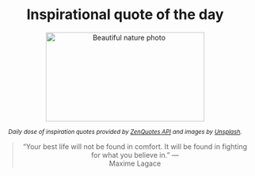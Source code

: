 
<div align="center">

# Inspirational quote of the day

<img src="./data/photo.jpeg" alt="Beautiful nature photo" width="320" height="180">

<sub><i>Daily dose of inspiration quotes provided by [ZenQuotes API](https://zenquotes.io/) and images by [Unsplash](https://unsplash.com/).</i></sub>


<blockquote>&ldquo;Your best life will not be found in comfort. It will be found in fighting for what you believe in.&rdquo; &mdash; <footer>Maxime Lagace</footer></blockquote>

</div>
